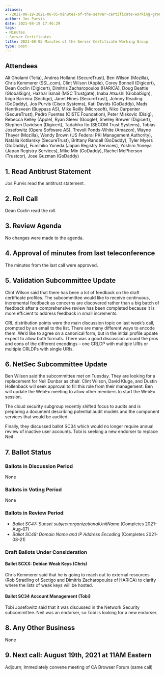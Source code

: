 ```yaml
---
aliases:
- /2021-08-19-2021-08-05-minutes-of-the-server-certificate-working-group/
author: Jos Purvis
date: 2021-08-19 17:46:29
tags:
- Minutes
- Server Certificates
title: 2021-08-05 Minutes of the Server Certificate Working Group
type: post
---
```


## Attendees 

Ali Gholami (Telia), Andrea Holland (SecureTrust), Ben Wilson (Mozilla), Chris Kemmerer (SSL.com), Clint Wilson (Apple), Corey Bonnell (Digicert), Dean Coclin (Digicert), Dimitris Zacharopoulos (HARICA), Doug Beattie (GlobalSign), Hazhar Ismail (MSC Trustgate), Inaba Atsushi (GlobalSign), Inigo Barreira (Sectigo), Janet Hines (SecureTrust), Johnny Reading (GoDaddy), Jos Purvis (Cisco Systems), Kati Davids (GoDaddy), Mads Henriksveen (Buypass AS), Mike Reilly (Microsoft), Niko Carpenter (SecureTrust), Pedro Fuentes (OISTE Foundation), Peter Miskovic (Disig), Rebecca Kelley (Apple), Ryan Sleevi (Google), Shelley Brewer (Digicert), Stephen Davidson (Digicert), Tadahiko Ito (SECOM Trust Systems), Tobias Josefowitz (Opera Software AS), Trevoli Ponds-White (Amazon), Wayne Thayer (Mozilla), Wendy Brown (US Federal PKI Management Authority), Natalia Kotliarsky (SecureTrust), Brittany Randall (GoDaddy), Tyler Myers (GoDaddy), Fumihiko Yoneda (Japan Registry Services), Yoshiro Yoneya (Japan Registry Services), Mike Min (GoDaddy), Rachel McPherson (Trustcor), Jose Guzman (GoDaddy)

## 1. Read Antitrust Statement 

Jos Purvis read the antitrust statement.

## 2. Roll Call 

Dean Coclin read the roll.

## 3. Review Agenda 

No changes were made to the agenda.

## 4. Approval of minutes from last teleconference 

The minutes from the last call were approved.

## 5. Validation Subcommittee Update 

Clint Wilson said that there has been a lot of feedback on the draft certificate profiles. The subcommittee would like to receive continuous, incremental feedback as concerns are discovered rather than a big batch of feedback after a comprehensive review has been completed because it is more efficient to address feedback in small increments.

CRL distribution points were the main discussion topic on last week’s call, prompted by an email to the list. There are many different ways to encode them. We’d like to agree on a canonical form, but in the initial profile update expect to allow both formats. There was a good discussion around the pros and cons of the different encodings – one CRLDP with multiple URIs or multiple CRLDPs with single URIs.

## 6. NetSec Subcommittee Update 

Ben Wilson said the subcommittee met on Tuesday. They are looking for a replacement for Neil Dunbar as chair. Clint Wilson, David Kluge, and Dustin Hollenback will seek approval to fill this role from their management. Ben will update the WebEx meeting to allow other members to start the WebEx session.

The cloud security subgroup recently shifted focus to audits and is preparing a document describing potential audit models and the component services that would be audited.

Finally, they discussed ballot SC34 which would no longer require annual review of inactive user accounts. Tobi is seeking a new endorser to replace Neil

## 7. Ballot Status 

### Ballots in Discussion Period 

None

### Ballots in Voting Period 

None

### Ballots in Review Period 

- _Ballot SC47: Sunset subject:organizationalUnitName_ (Completes 2021-Aug-07)
- _Ballot SC48: Domain Name and IP Address Encoding_ (Completes 2021-08-21)

### Draft Ballots Under Consideration 

#### Ballot SCXX: Debian Weak Keys (Chris) 

Chris Kemmerer said that he is going to reach out to external resources (Rob Stradling of Sectigo and Dimitris Zacharopoulos of HARICA) to clarify where the lists of weak keys will be hosted.

#### Ballot SC34 Account Management (Tobi) 

Tobi Josefowitz said that it was discussed in the Network Security subcommittee. Neil was an endorser, so Tobi is looking for a new endorser.

## 8. Any Other Business 

None

## 9. Next call: August 19th, 2021 at 11AM Eastern 

Adjourn; Immediately convene meeting of CA Browser Forum (same call)